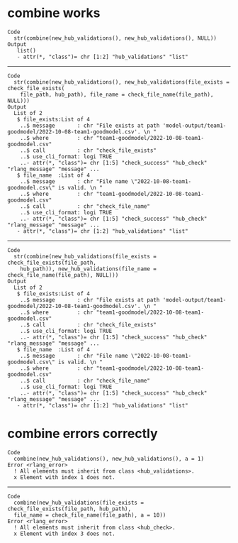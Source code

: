 # combine works

    Code
      str(combine(new_hub_validations(), new_hub_validations(), NULL))
    Output
       list()
       - attr(*, "class")= chr [1:2] "hub_validations" "list"

---

    Code
      str(combine(new_hub_validations(), new_hub_validations(file_exists = check_file_exists(
        file_path, hub_path), file_name = check_file_name(file_path), NULL)))
    Output
      List of 2
       $ file_exists:List of 4
        ..$ message       : chr "File exists at path 'model-output/team1-goodmodel/2022-10-08-team1-goodmodel.csv'. \n "
        ..$ where         : chr "team1-goodmodel/2022-10-08-team1-goodmodel.csv"
        ..$ call          : chr "check_file_exists"
        ..$ use_cli_format: logi TRUE
        ..- attr(*, "class")= chr [1:5] "check_success" "hub_check" "rlang_message" "message" ...
       $ file_name  :List of 4
        ..$ message       : chr "File name \"2022-10-08-team1-goodmodel.csv\" is valid. \n "
        ..$ where         : chr "team1-goodmodel/2022-10-08-team1-goodmodel.csv"
        ..$ call          : chr "check_file_name"
        ..$ use_cli_format: logi TRUE
        ..- attr(*, "class")= chr [1:5] "check_success" "hub_check" "rlang_message" "message" ...
       - attr(*, "class")= chr [1:2] "hub_validations" "list"

---

    Code
      str(combine(new_hub_validations(file_exists = check_file_exists(file_path,
        hub_path)), new_hub_validations(file_name = check_file_name(file_path), NULL)))
    Output
      List of 2
       $ file_exists:List of 4
        ..$ message       : chr "File exists at path 'model-output/team1-goodmodel/2022-10-08-team1-goodmodel.csv'. \n "
        ..$ where         : chr "team1-goodmodel/2022-10-08-team1-goodmodel.csv"
        ..$ call          : chr "check_file_exists"
        ..$ use_cli_format: logi TRUE
        ..- attr(*, "class")= chr [1:5] "check_success" "hub_check" "rlang_message" "message" ...
       $ file_name  :List of 4
        ..$ message       : chr "File name \"2022-10-08-team1-goodmodel.csv\" is valid. \n "
        ..$ where         : chr "team1-goodmodel/2022-10-08-team1-goodmodel.csv"
        ..$ call          : chr "check_file_name"
        ..$ use_cli_format: logi TRUE
        ..- attr(*, "class")= chr [1:5] "check_success" "hub_check" "rlang_message" "message" ...
       - attr(*, "class")= chr [1:2] "hub_validations" "list"

# combine errors correctly

    Code
      combine(new_hub_validations(), new_hub_validations(), a = 1)
    Error <rlang_error>
      ! All elements must inherit from class <hub_validations>.
      x Element with index 1 does not.

---

    Code
      combine(new_hub_validations(file_exists = check_file_exists(file_path, hub_path),
      file_name = check_file_name(file_path), a = 10))
    Error <rlang_error>
      ! All elements must inherit from class <hub_check>.
      x Element with index 3 does not.

